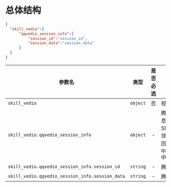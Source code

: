 
# 总体结构


```json
{
  "skill_vedio":{
      "qqvedio_session_info":{
          "session_id":"session_id",
          "session_data":"session_data"
      }
  }
}
```

| 参数名                        |   类型   | 是否必选 | 描述                                                         |
| ----------------------------- | :------: | :------: | ------------------------------------------------------------ |
| `skill_vedio`                 |    `object`      |    否    | 视频技能所需信息                                                     |
| `skill_vedio.qqvedio_session_info`    | `object` |    -     | 腾讯视频session信息。在使用腾讯视频SDK的场景下，在视频领域时，需要把领域返回的sessionInfo填到qqvedio_session_info中  |
| `skill_vedio.qqvedio_session_info.session_id`    | `string` |    -     | 腾讯视频session id     |
| `skill_vedio.qqvedio_session_info.session_data`    | `string` |    -     | 腾讯视频session data       |
